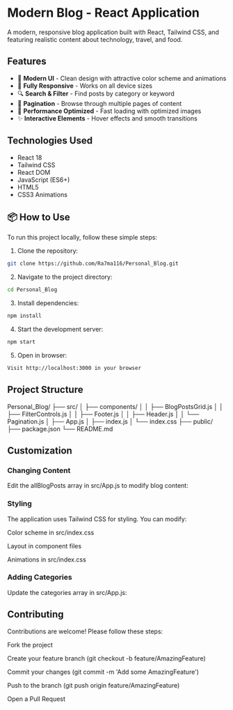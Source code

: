 # Modern Blog - React Application

A modern, responsive blog application built with React, Tailwind CSS, and featuring realistic content about technology, travel, and food.

## Features

- 🎨 **Modern UI** - Clean design with attractive color scheme and animations
- 📱 **Fully Responsive** - Works on all device sizes
- 🔍 **Search & Filter** - Find posts by category or keyword
- 📖 **Pagination** - Browse through multiple pages of content
- 🚀 **Performance Optimized** - Fast loading with optimized images
- ✨ **Interactive Elements** - Hover effects and smooth transitions

## Technologies Used

- React 18
- Tailwind CSS
- React DOM
- JavaScript (ES6+)
- HTML5
- CSS3 Animations

## 📦 How to Use
To run this project locally, follow these simple steps:

1. Clone the repository:
```bash
git clone https://github.com/Ra7ma116/Personal_Blog.git
```
2. Navigate to the project directory:
```bash
cd Personal_Blog
```
3. Install dependencies:
```bash
npm install
```
4. Start the development server:
```bash
npm start
```
5. Open in browser:

```bash
Visit http://localhost:3000 in your browser
```
## Project Structure
Personal_Blog/
├── src/
│   ├── components/
│   │   ├── BlogPostsGrid.js
│   │   ├── FilterControls.js
│   │   ├── Footer.js
│   │   ├── Header.js
│   │   └── Pagination.js
│   ├── App.js
│   ├── index.js
│   └── index.css
├── public/
├── package.json
└── README.md

## Customization
### Changing Content
Edit the allBlogPosts array in src/App.js to modify blog content:
### Styling
The application uses Tailwind CSS for styling. You can modify:

Color scheme in src/index.css

Layout in component files

Animations in src/index.css

### Adding Categories
Update the categories array in src/App.js:

## Contributing
Contributions are welcome! Please follow these steps:

Fork the project

Create your feature branch (git checkout -b feature/AmazingFeature)

Commit your changes (git commit -m 'Add some AmazingFeature')

Push to the branch (git push origin feature/AmazingFeature)

Open a Pull Request
